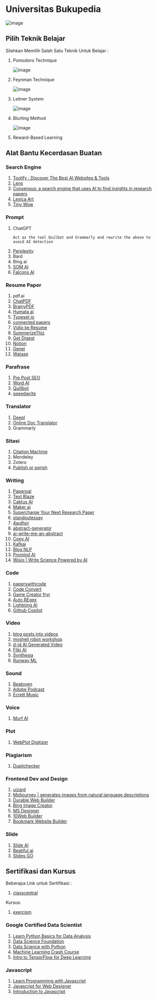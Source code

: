 # Universitas Bukupedia

![image](https://github.com/bukped/bukped.github.io/assets/11188109/302aef24-7512-4fe9-be64-f1e33e355416)

## Pilih Teknik Belajar
Silahkan Memilih Salah Satu Teknik Untuk Belajar :
1. Pomodoro Technique

   ![image](https://github.com/bukped/bukped.github.io/assets/11188109/999b0968-5dd8-4e31-9b8d-b06e0f818c72)

2. Feynman Technique

   ![image](https://github.com/bukped/bukped.github.io/assets/11188109/45856097-dd69-4afc-b300-de8440d61b9e)

3. Leitner System

   ![image](https://github.com/bukped/bukped.github.io/assets/11188109/97bc8424-318f-4e0f-a28d-793cb49c5f98)

4. Blurting Method

   ![image](https://github.com/bukped/bukped.github.io/assets/11188109/08fc8f60-7873-452c-b1b3-8aa49efcaaef)

5. Reward-Based Learning
   
## Alat Bantu Kecerdasan Buatan

### Search Engine
1. [Toolify : Discover The Best AI Websites & Tools](https://www.toolify.ai/)
2. [Lens](https://www.lens.org/)
3. [Consensus: a search engine that uses AI to find insights in research papers](https://consensus.app/)
4. [Lexica Art](https://lexica.art/)
5. [Tiny Wow](https://tinywow.com/)

### Prompt
1. ChatGPT
   ```
   Act as the tool Quilbot and Grammarly and rewrite the above to avoid AI detection
   ```
2. [Perplexity](https://www.perplexity.ai/)
3. Bard
4. Bing.ai
5. [SOM AI](https://ora.ai/nabilrei/som-ai)
6. [Falcons AI](https://falcons.ai/)

### Resume Paper
1. pdf.ai
2. [ChatPDF](https://www.chatpdf.com/)
3. [BrainyPDF](https://brainypdf.com/)
4. [Humata ai](https://app.humata.ai/)
5. [Typeset io](https://typeset.io/)
6. [connected papers](https://www.connectedpapers.com/)
7. [Vidio ke Resume](https://anthiago.com/)
8. [SummerizeThiz](https://summarizethis.io/)
9. [Get Digest](https://getdigest.com/en)
10. [Notion](https://www.notion.so/)
11. [Genei](https://www.genei.io/)
12. [Watase](https://watase.web.id/home/index.php#)


### Parafrase
1. [Pre Post SEO](https://www.prepostseo.com/)
2. [Word AI](https://wordai.com/)
3. [Quillbot](https://quillbot.com/)
4. [speedwrite](https://speedwrite.com/)

### Translator
1. [Deepl](https://www.deepl.com/translator)
2. [Online Doc Translator](https://www.onlinedoctranslator.com/en/)
3. Grammarly

### Sitasi
1. [Citation Machine](https://www.citationmachine.net/)
2. Mendeley
3. Zotero
4. [Publish or perish](https://harzing.com/resources/publish-or-perish)

### Writing
1. [Paperpal](https://paperpal.com/)
2. [Text Blaze](https://blaze.today/)
3. [Caktus AI](https://caktus.ai/)
4. [Maker ai](https://maker.ai/)
5. [Supercharge Your Next Research Paper](https://jenni.ai/)
6. [standoutessay](https://www.standoutessay.com/)
7. [4author](https://www.4author.com/en/)
8. [abstract-generator](https://www.classgist.com/abstract-generator.aspx)
9. [ai-write-me-an-abstract](https://healx.ai/ai-write-me-an-abstract/)
10. [Copy AI](copy.ai)
11. [Kafkai](https://kafkai.com/en/)
12. [Blog NLP](https://www.blognlp.com/)
13. [Promind AI](https://promind.ai/)
14. [Wisio | Write Science Powered by AI](https://www.wisio.app/)

### Code
1. [paperswithcode](https://paperswithcode.com/)
2. [Code Convert](https://www.codeconvert.ai/)
3. [Game Creator frvr](https://www.frvr.ai/)
4. [Auto REgex](https://www.autoregex.xyz/)
5. [Lightning AI](https://lightning.ai/)
6. [Github Copilot](https://github.com/features/copilot)

### Video
1. [blog posts into videos](https://lumen5.com/)
2. [myshell robot workshop](https://app.myshell.ai/robot-workshop)
3. [d-id AI Generated Video](https://www.d-id.com/)
4. [Fliki AI](https://fliki.ai/)
5. [Synthesia](https://www.synthesia.io/)
6. [Runway ML](https://runwayml.com/)

### Sound
1. [Beatoven](https://www.beatoven.ai/)
2. [Adobe Podcast](https://podcast.adobe.com/)
3. [Ecrett Music](https://ecrettmusic.com/)


### Voice
1. [Murf AI](https://murf.ai/)

### Plot
1. [WebPlot Digitizer](
https://automeris.io/WebPlotDigitizer/#:~:text=WebPlotDigitizer%20is%20a%20semi%2Dautomated,large%20number%20of%20data%20points)

### Plagiarism
1. [Duplichecker](https://www.duplichecker.com/id)

### Frontend Dev and Design
1. [uizard](https://uizard.io/)
2. [Midjourney |  generates images from natural language descriptions](https://www.midjourney.com/)
3. [Durable Web Builder](https://durable.co/ai-website-builder)
4. [Bing Image Creator](https://www.bing.com/create)
5. [MS Designer](https://designer.microsoft.com/)
6. [10Web Builder](https://10web.io/)
7. [Bookmark Website Builder](https://www.bookmark.com/)

### Slide
1. [Slide AI](https://www.slidesai.io/)
2. [Beatiful ai](https://www.beautiful.ai/)
3. [Slides GO](https://slidesgo.com/)

## Sertifikasi dan Kursus
Beberapa Link untuk Sertifikasi :
1. [classcentral](https://www.classcentral.com/)

Kursus:
1. [exercism](https://exercism.org/)

### Google Certified Data Scientist
1. [Learn Python Basics for Data Analysis](https://learndigital.withgoogle.com/digitalunlocked/course/learn-python-basics-for-data-analysis)
2. [Data Science Foundation](https://learndigital.withgoogle.com/digitalunlocked/course/data-science-foundations)
3. [Data Science with Python](https://learndigital.withgoogle.com/digitalunlocked/course/data-science-with-python)
4. [Machine Learning Crash Course](https://learndigital.withgoogle.com/digitalunlocked/course/machine-learning-crash-course)
5. [Intro to TensorFlow for Deep Learning](https://learndigital.withgoogle.com/digitalunlocked/course/intro-to-tensorflow-for-deep-learning)

### Javascript
1. [Learn Programming with Javascript](https://learndigital.withgoogle.com/digitalgarage/course/learn-programming-with-javascript)
2. [Javascript for Web Designer](https://www.linkedin.com/learning/javascript-for-web-designers-3)
3. [Introduction to Javascript](https://www.mygreatlearning.com/academy/learn-for-free/courses/introduction-to-javascript)
 
